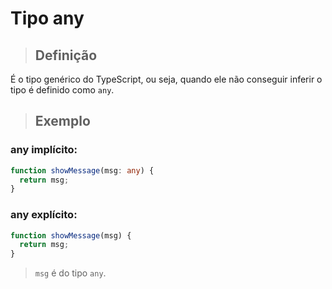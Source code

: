# Tipo any

> ## **Definição**

É o tipo genérico do TypeScript, ou seja, quando ele não conseguir inferir o tipo é definido como `any`.

> ## **Exemplo**

### **any implícito**:

```ts
function showMessage(msg: any) {
  return msg;
}
```

### **any explícito**:

```ts
function showMessage(msg) {
  return msg;
}
```

> `msg` é do tipo `any`.
